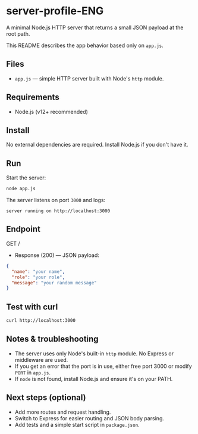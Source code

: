 # server-profile-ENG

A minimal Node.js HTTP server that returns a small JSON payload at the root path.

This README describes the app behavior based only on `app.js`.

## Files

- `app.js` — simple HTTP server built with Node's `http` module.

## Requirements

- Node.js (v12+ recommended)

## Install

No external dependencies are required. Install Node.js if you don't have it.

## Run

Start the server:

```bash
node app.js
```

The server listens on port `3000` and logs:

```
server running on http://localhost:3000
```

## Endpoint

GET /

- Response (200) — JSON payload:

```json
{
  "name": "your name",
  "role": "your role",
  "message": "your random message"
}
```

## Test with curl

```bash
curl http://localhost:3000
```

## Notes & troubleshooting

- The server uses only Node's built-in `http` module. No Express or middleware are used.
- If you get an error that the port is in use, either free port 3000 or modify `PORT` in `app.js`.
- If `node` is not found, install Node.js and ensure it's on your PATH.

## Next steps (optional)

- Add more routes and request handling.
- Switch to Express for easier routing and JSON body parsing.
- Add tests and a simple start script in `package.json`.

